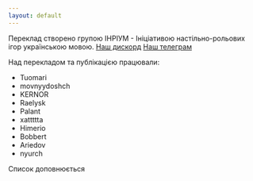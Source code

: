 ```yaml
---
layout: default
---
```

Переклад створено групою ІНРІУМ - Ініціативою настільно-рольових ігор українською мовою.
[Наш дискорд](https://discord.gg/nQVxdUsGrH)
[Наш телеграм](https://t.me/dnd_ukraine)

Над перекладом та публікацією працювали:
- Tuomari
- movnyydoshch
- KERNOR
- Raelysk
- Palant
- xattttta
- Himerio
- Bobbert
- Ariedov
- nyurch

Cписок доповнюється
